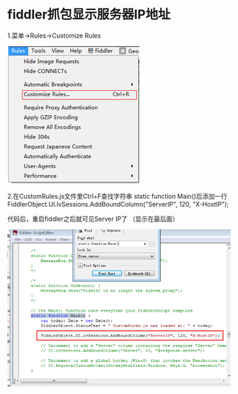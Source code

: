 # fiddler抓包显示服务器IP地址
1.菜单->Rules->Customize Rules

![](vx_images/131603515229698.png)

2.在CustomRules.js文件里Ctrl+F查找字符串 static function Main()后添加一行FiddlerObject.UI.lvSessions.AddBoundColumn("ServerIP", 120, "X-HostIP");

代码后，重启fiddler之后就可见Server IP了 （显示在最后面）

![](vx_images/335523515217565.png)